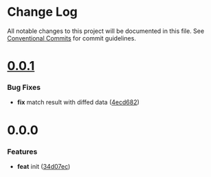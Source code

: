 # Change Log

All notable changes to this project will be documented in this file.
See [Conventional Commits](https://conventionalcommits.org) for commit guidelines.



# [0.0.1](https://github.com/go-courier/snapshotmacther/compare/v0.0.0...v0.0.1)

### Bug Fixes

* **fix** match result with diffed data ([4ecd682](https://github.com/go-courier/snapshotmacther/commit/4ecd682f3793fe34f40ac8306bdded866586227c))



# 0.0.0

### Features

* **feat** init ([34d07ec](https://github.com/go-courier/snapshotmacther/commit/34d07ec6e53daa42680124a6375df8ddb9ac8c0f))

